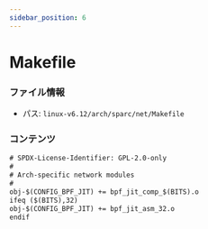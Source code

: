 ```yaml
---
sidebar_position: 6
---
```

# Makefile

### ファイル情報

- パス: `linux-v6.12/arch/sparc/net/Makefile`

### コンテンツ

```txt
# SPDX-License-Identifier: GPL-2.0-only
#
# Arch-specific network modules
#
obj-$(CONFIG_BPF_JIT) += bpf_jit_comp_$(BITS).o
ifeq ($(BITS),32)
obj-$(CONFIG_BPF_JIT) += bpf_jit_asm_32.o
endif

```
